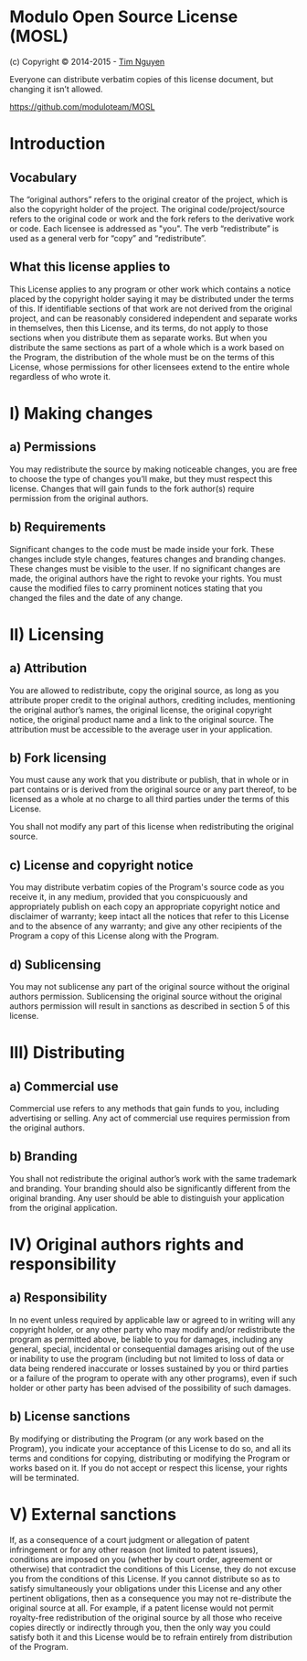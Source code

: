 # Modulo Open Source License (MOSL)

(c) Copyright © 2014-2015 - [Tim Nguyen](http://ntim.altervista.org)

Everyone can distribute verbatim copies of this license document, but changing it isn’t allowed.

https://github.com/moduloteam/MOSL


# Introduction
## Vocabulary
The “original authors” refers to the original creator of the project, which is also the copyright holder of the project. The original code/project/source refers to the original code or work and the fork refers to the derivative work or code. Each licensee is addressed as "you". The verb “redistribute” is used as a general verb for “copy” and “redistribute”.

## What this license applies to
This License applies to any program or other work which contains a notice placed by the copyright holder saying it may be distributed under the terms of this. If identifiable sections of that work are not derived from the original project, and can be reasonably considered independent and separate works in themselves, then this License, and its terms, do not apply to those sections when you distribute them as separate works.  But when you distribute the same sections as part of a whole which is a work based on the Program, the distribution of the whole must be on the terms of this License, whose permissions for other licensees extend to the entire whole regardless of who wrote it.

# I) Making changes
## a) Permissions
You may redistribute the source by making noticeable changes, you are free to choose the type of changes you’ll make, but they must respect this license. Changes that will gain funds to the fork author(s) require permission from the original authors.

## b) Requirements
Significant changes to the code must be made inside your fork. These changes include style changes, features changes and branding changes. These changes must be visible to the user. If no significant changes are made, the original authors have the right to revoke your rights. 
You must cause the modified files to carry prominent notices stating that you changed the files and the date of any change.


# II) Licensing
## a) Attribution
You are allowed to redistribute, copy the original source, as long as you attribute proper credit to the original authors, crediting includes, mentioning the original author’s names, the original license, the original copyright notice, the original product name and a link to the original source. The attribution must be accessible to the average user in your application.

## b) Fork licensing
You must cause any work that you distribute or publish, that in whole or in part contains or is derived from the original source or any part thereof, to be licensed as a whole at no charge to all third parties under the terms of this License.

You shall not modify any part of this license when redistributing the original source. 

## c) License and copyright notice
You may distribute verbatim copies of the Program's source code as you receive it, in any medium, provided that you conspicuously and appropriately publish on each copy an appropriate copyright notice and disclaimer of warranty; keep intact all the notices that refer to this License and to the absence of any warranty; and give any other recipients of the Program a copy of this License along with the Program.

## d) Sublicensing
You may not sublicense any part of the original source without the original authors permission. Sublicensing the original source without the original authors permission will result in sanctions as described in section 5 of this license.

# III) Distributing
## a) Commercial use
Commercial use refers to any methods that gain funds to you, including advertising or selling. Any act of commercial use requires permission from the original authors.

## b) Branding
You shall not redistribute the original author’s work with the same trademark and branding. Your branding should also be significantly different from the original branding. Any user should be able to distinguish your application from the original application.

# IV) Original authors rights and responsibility
## a) Responsibility
In no event unless required by applicable law or agreed to in writing will any copyright holder, or any other party who may modify and/or redistribute the program as permitted above, be liable to you for damages, including any general, special, incidental or consequential damages arising out of the use or inability to use the program (including but not limited to loss of data or data being rendered inaccurate or losses sustained by you or third parties or a failure of the program to operate with any other programs), even if such holder or other party has been advised of the possibility of such damages.

## b) License sanctions
By modifying or distributing the Program (or any work based on the Program), you indicate your acceptance of this License to do so, and all its terms and conditions for copying, distributing or modifying the Program or works based on it. If you do not accept or respect this license, your rights will be terminated.

# V) External sanctions
If, as a consequence of a court judgment or allegation of patent infringement or for any other reason (not limited to patent issues), conditions are imposed on you (whether by court order, agreement or otherwise) that contradict the conditions of this License, they do not excuse you from the conditions of this License.  If you cannot distribute so as to satisfy simultaneously your obligations under this License and any other pertinent obligations, then as a consequence you may not re-distribute the original source at all.  For example, if a patent license would not permit royalty-free redistribution of the original source by all those who receive copies directly or indirectly through you, then the only way you could satisfy both it and this License would be to refrain entirely from distribution of the Program.
